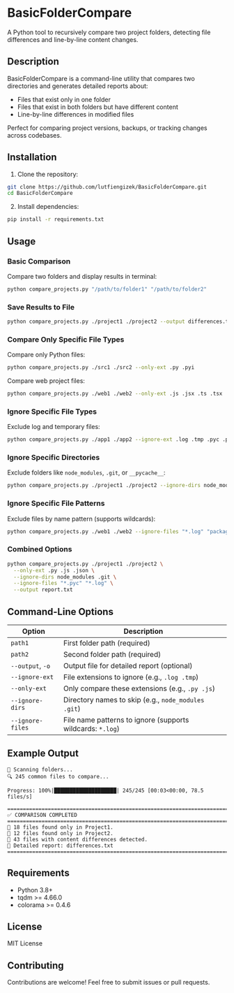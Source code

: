# BasicFolderCompare

A Python tool to recursively compare two project folders, detecting file differences and line-by-line content changes.

## Description

BasicFolderCompare is a command-line utility that compares two directories and generates detailed reports about:
- Files that exist only in one folder
- Files that exist in both folders but have different content
- Line-by-line differences in modified files

Perfect for comparing project versions, backups, or tracking changes across codebases.

## Installation

1. Clone the repository:
```bash
git clone https://github.com/lutfiengizek/BasicFolderCompare.git
cd BasicFolderCompare
```

2. Install dependencies:
```bash
pip install -r requirements.txt
```

## Usage

### Basic Comparison
Compare two folders and display results in terminal:
```bash
python compare_projects.py "/path/to/folder1" "/path/to/folder2"
```

### Save Results to File
```bash
python compare_projects.py ./project1 ./project2 --output differences.txt
```

### Compare Only Specific File Types
Compare only Python files:
```bash
python compare_projects.py ./src1 ./src2 --only-ext .py .pyi
```

Compare web project files:
```bash
python compare_projects.py ./web1 ./web2 --only-ext .js .jsx .ts .tsx .html .css
```

### Ignore Specific File Types
Exclude log and temporary files:
```bash
python compare_projects.py ./app1 ./app2 --ignore-ext .log .tmp .pyc .pyo
```

### Ignore Specific Directories
Exclude folders like `node_modules`, `.git`, or `__pycache__`:
```bash
python compare_projects.py ./project1 ./project2 --ignore-dirs node_modules .git __pycache__
```

### Ignore Specific File Patterns
Exclude files by name pattern (supports wildcards):
```bash
python compare_projects.py ./web1 ./web2 --ignore-files "*.log" "package-lock.json" ".DS_Store"
```

### Combined Options
```bash
python compare_projects.py ./project1 ./project2 \
  --only-ext .py .js .json \
  --ignore-dirs node_modules .git \
  --ignore-files "*.pyc" "*.log" \
  --output report.txt
```

## Command-Line Options

| Option | Description |
|--------|-------------|
| `path1` | First folder path (required) |
| `path2` | Second folder path (required) |
| `--output`, `-o` | Output file for detailed report (optional) |
| `--ignore-ext` | File extensions to ignore (e.g., `.log .tmp`) |
| `--only-ext` | Only compare these extensions (e.g., `.py .js`) |
| `--ignore-dirs` | Directory names to skip (e.g., `node_modules .git`) |
| `--ignore-files` | File name patterns to ignore (supports wildcards: `*.log`) |

## Example Output

```
📁 Scanning folders...
🔍 245 common files to compare...

Progress: 100%|████████████████████| 245/245 [00:03<00:00, 78.5 files/s]

================================================================================
✅ COMPARISON COMPLETED
================================================================================
📁 18 files found only in Project1.
📁 12 files found only in Project2.
📝 43 files with content differences detected.
📄 Detailed report: differences.txt
================================================================================
```

## Requirements

- Python 3.8+
- tqdm >= 4.66.0
- colorama >= 0.4.6

## License

MIT License

## Contributing

Contributions are welcome! Feel free to submit issues or pull requests.

